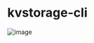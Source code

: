 # kvstorage-cli

![image](https://user-images.githubusercontent.com/43389655/126206913-5611754d-44db-4aa7-a589-685b316f4a39.png)
